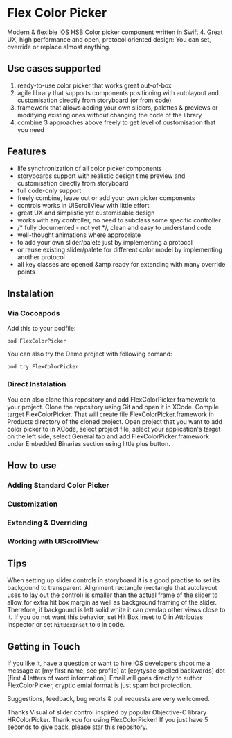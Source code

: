 # Flex Color Picker
Modern &amp; flexible iOS HSB Color picker component written in Swift 4. Great UX, high performance and open, protocol oriented design: You can set, override or replace almost anything.

## Use cases supported
1. ready-to-use color picker that works great out-of-box
2. agile library that supports components positioning with autolayout and customisation directly from storyboard (or from code)     
3. framework that allows adding your own sliders, palettes &amp; previews or modifying existing ones without changing the code of the library
4. combine 3 approaches above freely to get level of customisation that you need

## Features
- life synchronization of all color picker components 
- storyboards support with realistic design time preview and customisation directly from storyboard
- full code-only support
- freely combine, leave out or add your own picker components
- controls works in UIScrollView with little effort
- great UX and simplistic yet customisable design
- works with any controller, no need to subclass some specific controller
- /* fully documented - not yet  */, clean and easy to understand code
- well-thought animations where appropriate
- to add your own slider/palete just by implementing a protocol
- or reuse existing slider/palete for different color model by implementing another protocol
- all key classes are opened &amp ready for extending with many override points 

## Instalation

### Via Cocoapods
Add this to your podfile:

    pod FlexColorPicker

You can also try the Demo project with following comand:

    pod try FlexColorPicker

### Direct Instalation
You can also clone this repository and add FlexColorPicker framework to your project. Clone the repository using Git and open it in XCode. Compile target FlexColorPicker. That will create file FlexColorPicker.framework in Products directory of the cloned project. Open project that you want to add color picker to in XCode, select project file, select your application's target on the left side, select General tab and add FlexColorPicker.framework under Embedded Binaries section using little plus button.  

## How to use

### Adding Standard Color Picker

### Customization

### Extending & Overriding

### Working with UIScrollView

## Tips
When setting up slider controls in storyboard it is a good practise to set its backgound to transparent. Alignment rectangle (rectangle that autolayout uses to lay out the control) is smaller than the actual frame of the slider to allow for extra hit box margin as well as background framing of the slider. Therefore, if backgound is left solid white it can overlap other views close to it. If you do not want this behavior, set Hit Box Inset to 0 in Attributes Inspector or set `hitBoxInset` to `0` in code.   

## Getting in Touch
If you like it, have a question or want to hire iOS developers shoot me a message at [my first name, see profile] at [epytysae spelled backwards] dot [first 4 letters of word information]. Email will goes directly to author FlexColorPicker, cryptic emial format is just spam bot protection. 

Suggestions, feedback, bug reorts & pull requests are very wellcomed.

Thanks
Visual of slider control inspired by popular Objective-C library HRColorPicker.  Thank you  for using FlexColorPicker! If you just have 5 seconds to give back, please star this repository.
